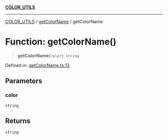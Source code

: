[**COLOR_UTILS**](../../README.md)

***

[COLOR_UTILS](../../README.md) / [getColorName](../README.md) / getColorName

# Function: getColorName()

> **getColorName**(`color`): `string`

Defined in: [getColorName.ts:13](https://github.com/dailker/everyutil/blob/88c583cdd8386be54599315f93f88880d20b94f3/src/color/getColorName.ts#L13)

## Parameters

### color

`string`

## Returns

`string`

